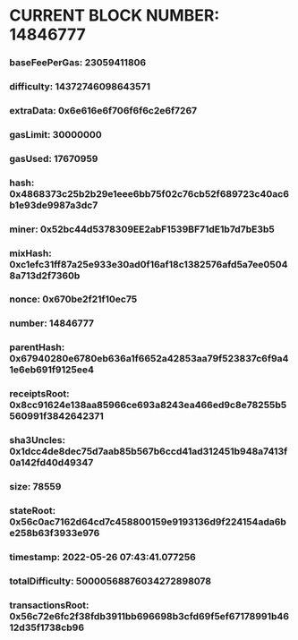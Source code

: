 # CURRENT BLOCK NUMBER: 14846777

### baseFeePerGas: 23059411806
### difficulty: 14372746098643571
### extraData: 0x6e616e6f706f6f6c2e6f7267
### gasLimit: 30000000
### gasUsed: 17670959
### hash: 0x4868373c25b2b29e1eee6bb75f02c76cb52f689723c40ac6b1e93de9987a3dc7
### miner: 0x52bc44d5378309EE2abF1539BF71dE1b7d7bE3b5
### mixHash: 0xc1efc31ff87a25e933e30ad0f16af18c1382576afd5a7ee05048a713d2f7360b
### nonce: 0x670be2f21f10ec75
### number: 14846777
### parentHash: 0x67940280e6780eb636a1f6652a42853aa79f523837c6f9a41e6eb691f9125ee4
### receiptsRoot: 0x8cc91624e138aa85966ce693a8243ea466ed9c8e78255b5560991f3842642371
### sha3Uncles: 0x1dcc4de8dec75d7aab85b567b6ccd41ad312451b948a7413f0a142fd40d49347
### size: 78559
### stateRoot: 0x56c0ac7162d64cd7c458800159e9193136d9f224154ada6be258b63f3933e976
### timestamp: 2022-05-26 07:43:41.077256
### totalDifficulty: 50000568876034272898078
### transactionsRoot: 0x56c72e6fc2f38fdb3911bb696698b3cfd69f5ef67178991b4612d35f1738cb96
